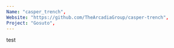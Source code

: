 ```yaml
---
Name: "casper_trench",
Website: "https://github.com/TheArcadiaGroup/casper-trench",
Project: "Gosuto",
---
```

<!--lang:en--> 
test
<!--lang:es--] 
test
<!--lang:de--] 
test
<!--lang:fr--] 
test
<!--lang:pl--] 
test
<!--lang:uk--] 
test
[!--lang:*-->  

